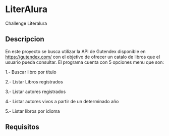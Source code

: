 # LiterAlura
Challenge Literalura

## Descripcion
En este proyecto se busca utilizar la API de Gutendex disponible en https://gutendex.com/ con el objetivo de ofrecer un catalo de libros que el usuario pueda consultar. El programa cuenta con 5 opciones menu que son:

1.- Buscar libro por título

2.- Listar Libros registrados

3.- Listar autores registrados

4.- Listar autores vivos a partir de un determinado año

5.- Listar libros por idioma




## Requisitos 
